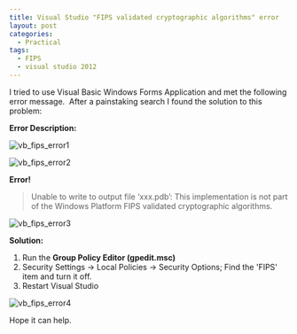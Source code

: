 ```yaml
---
title: Visual Studio "FIPS validated cryptographic algorithms" error
layout: post
categories:
  - Practical
tags:
  - FIPS
  - visual studio 2012
---
```

I tried to use Visual Basic Windows Forms Application and met the following error message.  After a painstaking search I found the solution to this problem:

**Error Description:**

![vb_fips_error1][1] 

![vb_fips_error2][2]

**Error!**

> Unable to write to output file ‘xxx.pdb’: This implementation is not part of the Windows Platform FIPS validated cryptographic algorithms.

![vb_fips_error3][3]

**Solution:**

1.  Run the **Group Policy Editor (gpedit.msc)**
2.  Security Settings -> Local Policies -> Security Options; Find the 'FIPS' item and turn it off.
3.  Restart Visual Studio

![vb_fips_error4][4]

Hope it can help.

 [1]: http://i.imgur.com/TscNMik.png
 [2]: http://i.imgur.com/xFuDt4j.png
 [3]: http://i.imgur.com/wgd9wF8.png
 [4]: http://i.imgur.com/JNORqZi.png
